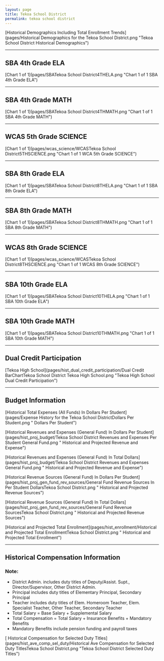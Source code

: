 ```yaml
---
layout: page
title: Tekoa School District
permalink: tekoa school district
---
```



[Historical Demographics Including Total Enrollment Trends](pages/Historical Demographics for the Tekoa School District.png "Tekoa School District Historical Demographics")

___

## SBA 4th Grade ELA

[Chart 1 of 1](pages/SBATekoa School District4THELA.png "Chart 1 of 1 SBA 4th Grade ELA")


___

## SBA 4th Grade MATH

[Chart 1 of 1](pages/SBATekoa School District4THMATH.png "Chart 1 of 1 SBA 4th Grade MATH")


___

## WCAS 5th Grade SCIENCE

[Chart 1 of 1](pages/wcas_science/WCASTekoa School District5THSCIENCE.png "Chart 1 of 1 WCA 5th Grade SCIENCE")


___

## SBA 8th Grade ELA

[Chart 1 of 1](pages/SBATekoa School District8THELA.png "Chart 1 of 1 SBA 8th Grade ELA")


___

## SBA 8th Grade MATH

[Chart 1 of 1](pages/SBATekoa School District8THMATH.png "Chart 1 of 1 SBA 8th Grade MATH")


___

## WCAS 8th Grade SCIENCE

[Chart 1 of 1](pages/wcas_science/WCASTekoa School District8THSCIENCE.png "Chart 1 of 1 WCAS 8th Grade SCIENCE")


___

## SBA 10th Grade ELA

[Chart 1 of 1](pages/SBATekoa School District10THELA.png "Chart 1 of 1 SBA 10th Grade ELA")


___

## SBA 10th Grade MATH

[Chart 1 of 1](pages/SBATekoa School District10THMATH.png "Chart 1 of 1 SBA 10th Grade MATH")


___

## Dual Credit Participation

[Tekoa High School](pages/hist_dual_credit_participation/Dual Credit BarChartTekoa School District Tekoa High School.png "Tekoa High School Dual Credit Participation")


___

## Budget Information

[Historical Total Expenses (All Funds) In Dollars Per Student](pages/Expense History for the Tekoa School DistrictDollars Per Student.png " Dollars Per Student")

[Historical Revenues and Expenses (General Fund) In Dollars Per Student](pages/hist_proj_budget/Tekoa School District Revenues and Expenses Per Student General Fund.png " Historical and Projected Revenue and Expense")

[Historical Revenues and Expenses (General Fund) In Total Dollars](pages/hist_proj_budget/Tekoa School District Revenues and Expenses General Fund.png " Historical and Projected Revenue and Expense")

[Historical Revenue Sources (General Fund) In Dollars Per Student](pages/hist_proj_gen_fund_rev_sources/General Fund Revenue Sources In Per Student DollarsTekoa School District.png " Historical and Projected Revenue Sources")

[Historical Revenue Sources (General Fund) In Total Dollars](pages/hist_proj_gen_fund_rev_sources/General Fund Revenue SourcesTekoa School District.png " Historical and Projected Revenue Sources")

[Historical and Projected Total Enrollment](pages/hist_enrollment/Historical and Projected Total EnrollmentTekoa School District.png " Historical and Projected Total Enrollment")


___

## Historical Compensation Information
### Note:
- District Admin. includes duty titles of Deputy/Assist. Supt., Director/Supervisor, Other District Admin.
- Principal includes duty titles of Elementary Principal, Secondary Principal
- Teacher includes duty titles of Elem. Homeroom Teacher, Elem. Specialist Teacher, Other Teacher, Secondary Teacher
- Total Salary = Base Salary + Supplemental Salary
- Total Compensation = Total Salary + Insurance Benefits + Mandatory Benefits
- Mandatory Benefits include pension funding and payroll taxes

[ Historical Compensation for Selected Duty Titles](pages/hist_ave_comp_sel_duty/Historical Ave Compensation for Selected Duty TitlesTekoa School District.png "Tekoa School District Selected Duty Titles")

